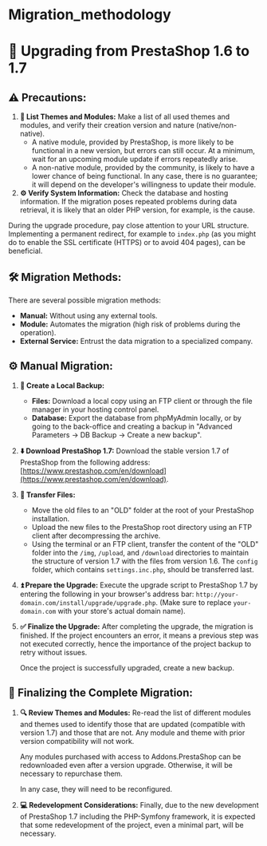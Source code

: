 # Migration_methodology

# 🔄 Upgrading from PrestaShop 1.6 to 1.7

## ⚠️ Precautions:

1. **📝 List Themes and Modules:** Make a list of all used themes and modules, and verify their creation version and nature (native/non-native).
    - A native module, provided by PrestaShop, is more likely to be functional in a new version, but errors can still occur. At a minimum, wait for an upcoming module update if errors repeatedly arise.
    - A non-native module, provided by the community, is likely to have a lower chance of being functional. In any case, there is no guarantee; it will depend on the developer's willingness to update their module.
2. **⚙️ Verify System Information:** Check the database and hosting information. If the migration poses repeated problems during data retrieval, it is likely that an older PHP version, for example, is the cause.

During the upgrade procedure, pay close attention to your URL structure. Implementing a permanent redirect, for example to `index.php` (as you might do to enable the SSL certificate (HTTPS) or to avoid 404 pages), can be beneficial.

## 🛠️ Migration Methods:

There are several possible migration methods:

- **Manual:** Without using any external tools.
- **Module:** Automates the migration (high risk of problems during the operation).
- **External Service:** Entrust the data migration to a specialized company.

## ⚙️ Manual Migration:

1. **💾 Create a Local Backup:**
    - **Files:** Download a local copy using an FTP client or through the file manager in your hosting control panel.
    - **Database:** Export the database from phpMyAdmin locally, or by going to the back-office and creating a backup in "Advanced Parameters → DB Backup → Create a new backup".
2. **⬇️ Download PrestaShop 1.7:**
Download the stable version 1.7 of PrestaShop from the following address: [https://www.prestashop.com/en/download](https://www.prestashop.com/en/download).
3. **📂 Transfer Files:**
    - Move the old files to an "OLD" folder at the root of your PrestaShop installation.
    - Upload the new files to the PrestaShop root directory using an FTP client after decompressing the archive.
    - Using the terminal or an FTP client, transfer the content of the "OLD" folder into the `/img`, `/upload`, and `/download` directories to maintain the structure of version 1.7 with the files from version 1.6. The `config` folder, which contains `settings.inc.php`, should be transferred last.
4. **⏫ Prepare the Upgrade:**
Execute the upgrade script to PrestaShop 1.7 by entering the following in your browser's address bar: `http://your-domain.com/install/upgrade/upgrade.php`. (Make sure to replace `your-domain.com` with your store's actual domain name).
5. **✅ Finalize the Upgrade:**
After completing the upgrade, the migration is finished. If the project encounters an error, it means a previous step was not executed correctly, hence the importance of the project backup to retry without issues.
    
    Once the project is successfully upgraded, create a new backup.
    

## 📌 Finalizing the Complete Migration:

1. **🔍 Review Themes and Modules:**
Re-read the list of different modules and themes used to identify those that are updated (compatible with version 1.7) and those that are not. Any module and theme with prior version compatibility will not work.
    
    Any modules purchased with access to Addons.PrestaShop can be redownloaded even after a version upgrade. Otherwise, it will be necessary to repurchase them.
    
    In any case, they will need to be reconfigured.
    
2. **💻 Redevelopment Considerations:**
Finally, due to the new development of PrestaShop 1.7 including the PHP-Symfony framework, it is expected that some redevelopment of the project, even a minimal part, will be necessary.